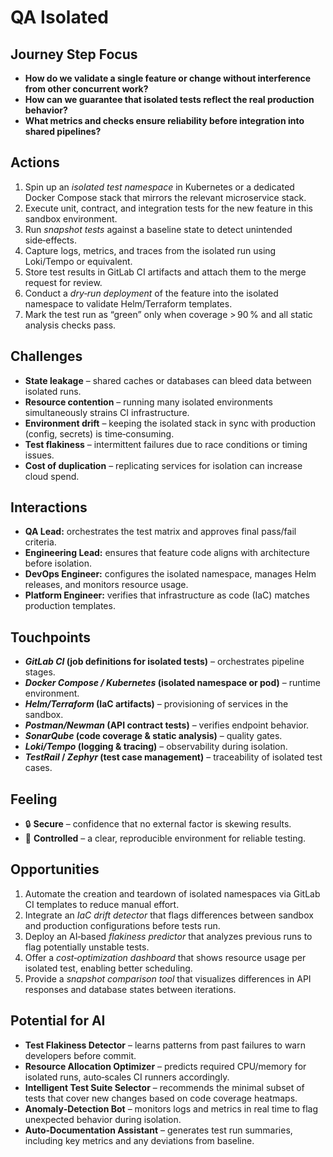 # QA Isolated

## Journey Step Focus
- **How do we validate a single feature or change without interference from other concurrent work?**
- **How can we guarantee that isolated tests reflect the real production behavior?**
- **What metrics and checks ensure reliability before integration into shared pipelines?**

## Actions
1. Spin up an *isolated test namespace* in Kubernetes or a dedicated Docker Compose stack that mirrors the relevant microservice stack.  
2. Execute unit, contract, and integration tests for the new feature in this sandbox environment.  
3. Run *snapshot tests* against a baseline state to detect unintended side‑effects.  
4. Capture logs, metrics, and traces from the isolated run using Loki/Tempo or equivalent.  
5. Store test results in GitLab CI artifacts and attach them to the merge request for review.  
6. Conduct a *dry‑run deployment* of the feature into the isolated namespace to validate Helm/Terraform templates.  
7. Mark the test run as “green” only when coverage > 90 % and all static analysis checks pass.

## Challenges
- **State leakage** – shared caches or databases can bleed data between isolated runs.  
- **Resource contention** – running many isolated environments simultaneously strains CI infrastructure.  
- **Environment drift** – keeping the isolated stack in sync with production (config, secrets) is time‑consuming.  
- **Test flakiness** – intermittent failures due to race conditions or timing issues.  
- **Cost of duplication** – replicating services for isolation can increase cloud spend.

## Interactions
- **QA Lead:** orchestrates the test matrix and approves final pass/fail criteria.  
- **Engineering Lead:** ensures that feature code aligns with architecture before isolation.  
- **DevOps Engineer:** configures the isolated namespace, manages Helm releases, and monitors resource usage.  
- **Platform Engineer:** verifies that infrastructure as code (IaC) matches production templates.  

## Touchpoints
- ***GitLab CI* (job definitions for isolated tests)** – orchestrates pipeline stages.  
- ***Docker Compose / Kubernetes* (isolated namespace or pod)** – runtime environment.  
- ***Helm/Terraform* (IaC artifacts)** – provisioning of services in the sandbox.  
- ***Postman/Newman* (API contract tests)** – verifies endpoint behavior.  
- ***SonarQube* (code coverage & static analysis)** – quality gates.  
- ***Loki/Tempo* (logging & tracing)** – observability during isolation.  
- ***TestRail* / *Zephyr* (test case management)** – traceability of isolated test cases.

## Feeling
- 🔒 **Secure** – confidence that no external factor is skewing results.  
- 🧪 **Controlled** – a clear, reproducible environment for reliable testing.

## Opportunities
1. Automate the creation and teardown of isolated namespaces via GitLab CI templates to reduce manual effort.  
2. Integrate an *IaC drift detector* that flags differences between sandbox and production configurations before tests run.  
3. Deploy an AI‑based *flakiness predictor* that analyzes previous runs to flag potentially unstable tests.  
4. Offer a *cost‑optimization dashboard* that shows resource usage per isolated test, enabling better scheduling.  
5. Provide a *snapshot comparison tool* that visualizes differences in API responses and database states between iterations.

## Potential for AI
- **Test Flakiness Detector** – learns patterns from past failures to warn developers before commit.  
- **Resource Allocation Optimizer** – predicts required CPU/memory for isolated runs, auto‑scales CI runners accordingly.  
- **Intelligent Test Suite Selector** – recommends the minimal subset of tests that cover new changes based on code coverage heatmaps.  
- **Anomaly‑Detection Bot** – monitors logs and metrics in real time to flag unexpected behavior during isolation.  
- **Auto‑Documentation Assistant** – generates test run summaries, including key metrics and any deviations from baseline.
